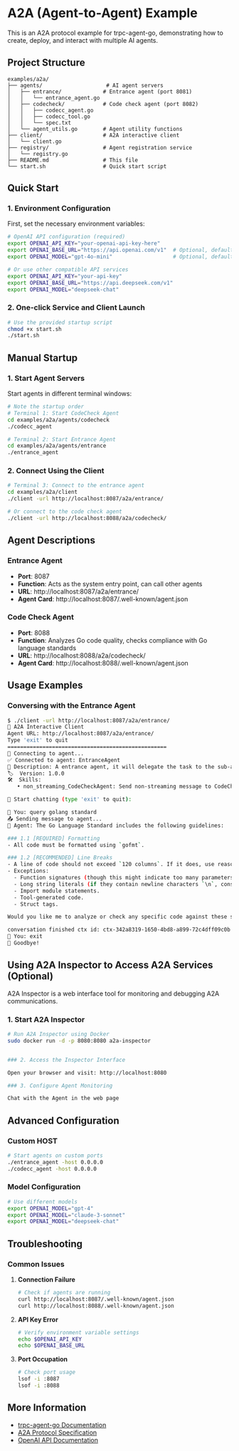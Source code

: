 # A2A (Agent-to-Agent) Example

This is an A2A protocol example for trpc-agent-go, demonstrating how to create, deploy, and interact with multiple AI agents.

## Project Structure

```
examples/a2a/
├── agents/                    # AI agent servers
│   ├── entrance/             # Entrance agent (port 8081)
│   │   └── entrance_agent.go
│   ├── codecheck/            # Code check agent (port 8082)  
│   │   ├── codecc_agent.go
│   │   ├── codecc_tool.go
│   │   └── spec.txt
│   └── agent_utils.go        # Agent utility functions
├── client/                   # A2A interactive client
│   └── client.go
├── registry/                 # Agent registration service
│   └── registry.go
├── README.md                 # This file
└── start.sh                  # Quick start script
```

## Quick Start

### 1. Environment Configuration

First, set the necessary environment variables:

```bash
# OpenAI API configuration (required)
export OPENAI_API_KEY="your-openai-api-key-here"
export OPENAI_BASE_URL="https://api.openai.com/v1"  # Optional, default value
export OPENAI_MODEL="gpt-4o-mini"                   # Optional, default value

# Or use other compatible API services
export OPENAI_API_KEY="your-api-key"
export OPENAI_BASE_URL="https://api.deepseek.com/v1"
export OPENAI_MODEL="deepseek-chat"
```

### 2. One-click Service and Client Launch

```bash
# Use the provided startup script
chmod +x start.sh
./start.sh
```

## Manual Startup

### 1. Start Agent Servers

Start agents in different terminal windows:

```bash
# Note the startup order
# Terminal 1: Start CodeCheck Agent
cd examples/a2a/agents/codecheck
./codecc_agent

# Terminal 2: Start Entrance Agent
cd examples/a2a/agents/entrance
./entrance_agent

```

### 2. Connect Using the Client

```bash
# Terminal 3: Connect to the entrance agent
cd examples/a2a/client
./client -url http://localhost:8087/a2a/entrance/

# Or connect to the code check agent
./client -url http://localhost:8088/a2a/codecheck/
```

## Agent Descriptions

### Entrance Agent
- **Port**: 8087  
- **Function**: Acts as the system entry point, can call other agents
- **URL**: http://localhost:8087/a2a/entrance/
- **Agent Card**: http://localhost:8087/.well-known/agent.json

### Code Check Agent
- **Port**: 8088
- **Function**: Analyzes Go code quality, checks compliance with Go language standards
- **URL**: http://localhost:8088/a2a/codecheck/  
- **Agent Card**: http://localhost:8088/.well-known/agent.json



## Usage Examples

### Conversing with the Entrance Agent

```bash
$ ./client -url http://localhost:8087/a2a/entrance/
🚀 A2A Interactive Client
Agent URL: http://localhost:8087/a2a/entrance/
Type 'exit' to quit
==================================================
🔗 Connecting to agent...
✅ Connected to agent: EntranceAgent
📝 Description: A entrance agent, it will delegate the task to the sub-agent by a2a protocol, or try to solve the task by itself
🏷️  Version: 1.0.0
🛠️  Skills:
   • non_streaming_CodeCheckAgent: Send non-streaming message to CodeCheckAgent agent: Check code quality by Go Language Standard; Query the golang standard/spec that user needed

💬 Start chatting (type 'exit' to quit):

👤 You: query golang standard
📤 Sending message to agent...
🤖 Agent: The Go Language Standard includes the following guidelines:

### 1.1 [REQUIRED] Formatting
- All code must be formatted using `gofmt`.

### 1.2 [RECOMMENDED] Line Breaks
- A line of code should not exceed `120 columns`. If it does, use reasonable line-breaking methods.
- Exceptions:
  - Function signatures (though this might indicate too many parameters).
  - Long string literals (if they contain newline characters `\n`, consider using raw string literals `` `raw string literal` ``).
  - Import module statements.
  - Tool-generated code.
  - Struct tags.

Would you like me to analyze or check any specific code against these standards?

conversation finished ctx id: ctx-342a8319-1650-4bd8-a899-72c4dff09c0b
👤 You: exit
👋 Goodbye!
```


## Using A2A Inspector to Access A2A Services (Optional)

A2A Inspector is a web interface tool for monitoring and debugging A2A communications.

### 1. Start A2A Inspector

```bash
# Run A2A Inspector using Docker
sudo docker run -d -p 8080:8080 a2a-inspector   


### 2. Access the Inspector Interface

Open your browser and visit: http://localhost:8080

### 3. Configure Agent Monitoring

Chat with the Agent in the web page

```

## Advanced Configuration

### Custom HOST

```bash
# Start agents on custom ports
./entrance_agent -host 0.0.0.0
./codecc_agent -host 0.0.0.0
```

### Model Configuration

```bash
# Use different models
export OPENAI_MODEL="gpt-4"
export OPENAI_MODEL="claude-3-sonnet"
export OPENAI_MODEL="deepseek-chat"
```


## Troubleshooting

### Common Issues

1. **Connection Failure**
   ```bash
   # Check if agents are running
   curl http://localhost:8087/.well-known/agent.json
   curl http://localhost:8088/.well-known/agent.json
   ```

2. **API Key Error**
   ```bash
   # Verify environment variable settings
   echo $OPENAI_API_KEY
   echo $OPENAI_BASE_URL
   ```

3. **Port Occupation**
   ```bash
   # Check port usage
   lsof -i :8087
   lsof -i :8088
   ```

## More Information

- [trpc-agent-go Documentation](https://github.com/trpc-group/trpc-agent-go)
- [A2A Protocol Specification](https://a2a-spec.org/)
- [OpenAI API Documentation](https://platform.openai.com/docs)